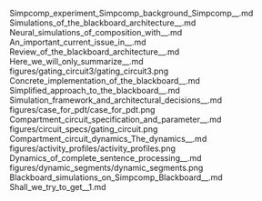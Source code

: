 Simpcomp_experiment_Simpcomp_background_Simpcomp__.md
Simulations_of_the_blackboard_architecture__.md
Neural_simulations_of_composition_with__.md
An_important_current_issue_in__.md
Review_of_the_blackboard_architecture__.md
Here_we_will_only_summarize__.md
figures/gating_circuit3/gating_circuit3.png
Concrete_implementation_of_the_blackboard__.md
Simplified_approach_to_the_blackboard__.md
Simulation_framework_and_architectural_decisions__.md
figures/case_for_pdt/case_for_pdt.png
Compartment_circuit_specification_and_parameter__.md
figures/circuit_specs/gating_circuit.png
Compartment_circuit_dynamics_The_dynamics__.md
figures/activity_profiles/activity_profiles.png
Dynamics_of_complete_sentence_processing__.md
figures/dynamic_segments/dynamic_segments.png
Blackboard_simulations_on_Simpcomp_Blackboard__.md
Shall_we_try_to_get__1.md